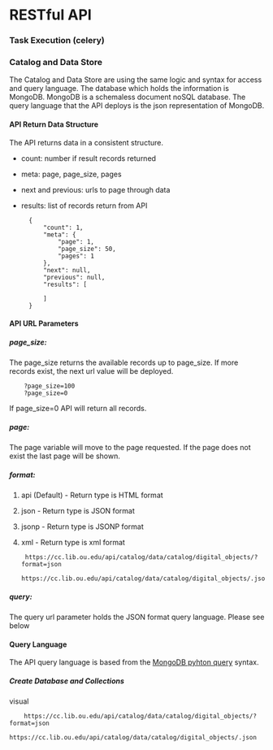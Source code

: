 RESTful API
============


### Task Execution (celery)


### Catalog and Data Store

The Catalog and Data Store are using the same logic and syntax for access and query language. The database which holds the information is MongoDB. MongoDB is a schemaless document noSQL database. The query language that the API deploys is the json representation of MongoDB.

#### API Return Data Structure

The API returns data in a consistent structure. 

* count: number if result records returned
* meta: page, page_size, pages
* next and previous: urls to page through data
* results: list of records return from API   

        {
            "count": 1, 
            "meta": {
                "page": 1, 
                "page_size": 50, 
                "pages": 1
            }, 
            "next": null, 
            "previous": null, 
            "results": [
            
            ]
        }

#### API URL Parameters

##### page_size: 

The page_size returns the available records up to page_size. If more records exist, the next url value will be deployed.

        ?page_size=100
        ?page_size=0

If page_size=0 API will return all records.

##### page:

The page variable will move to the page requested. If the page does not exist the last page will be shown.

##### format: 

1. api (Default) - Return type is HTML format
2. json - Return type is JSON format
3. jsonp - Return type is JSONP format
4. xml - Return type is xml format

        https://cc.lib.ou.edu/api/catalog/data/catalog/digital_objects/?format=json
        https://cc.lib.ou.edu/api/catalog/data/catalog/digital_objects/.json

##### query:

The query url parameter holds the JSON format query language. Please see below


#### Query Language

The API query language is based from the [MongoDB pyhton query](https://docs.mongodb.com/manual/tutorial/query-documents/#python) syntax.

##### Create Database and Collections



visual

        https://cc.lib.ou.edu/api/catalog/data/catalog/digital_objects/?format=json
        https://cc.lib.ou.edu/api/catalog/data/catalog/digital_objects/.json    
